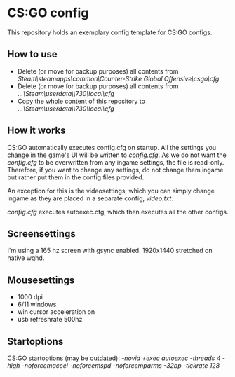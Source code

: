 # CS:GO config
This repository holds an exemplary config template for CS:GO configs.

## How to use
- Delete (or move for backup purposes) all contents from *Steam\steamapps\common\Counter-Strike Global Offensive\csgo\cfg*
- Delete (or move for backup purposes) all contents from *...\Steam\userdata\\<YOURSTEAMTRADEID>\730\local\cfg*
- Copy the whole content of this repository to *...\Steam\userdata\\<YOURSTEAMTRADEID>\730\local\cfg*

## How it works
CS:GO automatically executes config.cfg on startup. All the settings you change in the game's UI will be written to *config.cfg*. As we do not want the *config.cfg* to be overwritten from any ingame settings, the file is read-only. Therefore, if you want to change any settings, do not change them ingame but rather put them in the config files provided.

An exception for this is the videosettings, which you can simply change ingame as they are placed in a separate config, *video.txt*.

*config.cfg* executes autoexec.cfg, which then executes all the other configs.

## Screensettings
I'm using a 165 hz screen with gsync enabled.
1920x1440 stretched on native wqhd.

## Mousesettings
- 1000 dpi
- 6/11 windows
- win cursor acceleration on
- usb refreshrate 500hz

## Startoptions
CS:GO startoptions (may be outdated):
*-novid +exec autoexec -threads 4 -high -noforcemaccel -noforcemspd -noforcemparms -32bp -tickrate 128*

